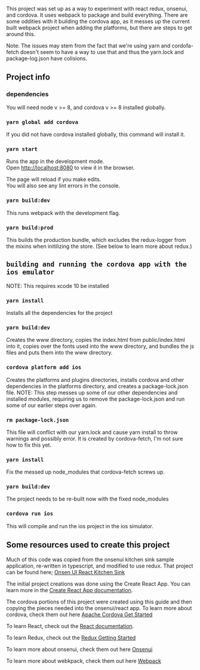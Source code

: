 This project was set up as a way to experiment with react redux, onsenui, and cordova. It uses webpack to package and build everything. There are some oddities with it building the cordova app, as it messes up the current built webpack project when adding the platforms, but there are steps to get around this.

Note: The issues may stem from the fact that we're using yarn and cordofa-fetch doesn't seem to have a way to use that and thus the yarn.lock and package-log.json have colisions.

## Project info

### dependencies

You will need node v >= 8, and cordova v >= 8 installed globally.

### `yarn global add cordova`

If you did not have cordova installed globally, this command will install it.

### `yarn start`

Runs the app in the development mode.<br>
Open [http://localhost:8080](http://localhost:8080) to view it in the browser.

The page will reload if you make edits.<br>
You will also see any lint errors in the console.

### `yarn build:dev`

This runs webpack with the development flag.

### `yarn build:prod`

This builds the production bundle, which excludes the redux-logger from the mixins when initilizing the store. (See below to learn more about redux.)

## `building and running the cordova app with the ios emulator`

NOTE: This requires xcode 10 be installed

### `yarn install`

Installs all the dependencies for the project

### `yarn build:dev`

Creates the www directory, copies the index.html from public/index.html into it, copies over the fonts used into the www directory, and bundles the js files and puts them into the www directory.

### `cordova platform add ios`

Creates the platforms and plugins directories, installs cordova and other dependencies in the platforms directory, and creates a package-lock.json file.
NOTE: This step messes up some of our other dependencies and installed modules, requiring us to remove the package-lock.json and run some of our earlier steps over again.

### `rm package-lock.json`

This file will conflict with our yarn.lock and cause yarn install to throw warnings and possibly error. It is created by cordova-fetch, I'm not sure how to fix this yet.

### `yarn install`

Fix the messed up node_modules that cordova-fetch screws up.

### `yarn build:dev`

The project needs to be re-built now with the fixed node_modules

### `cordova run ios`

This will compile and run the ios project in the ios simulator.

## Some resources used to create this project

Much of this code was copied from the onsenui kitchen sink sample application, re-written in typescript, and modified to use redux. That project can be found here; [Onsen UI React Kitchen Sink](https://github.com/OnsenUI/react-onsenui-kitchensink)

The initial project creations was done using the Create React App.
You can learn more in the [Create React App documentation](https://facebook.github.io/create-react-app/docs/getting-started).

The cordova portions of this project were created using this guide and then copying the pieces needed into the onsenui/react app.
To learn more about cordova, check them out here [Apache Cordova Get Started](https://cordova.apache.org/#getstarted)

To learn React, check out the [React documentation](https://reactjs.org/).

To learn Redux, check out the [Redux Getting Started](https://redux.js.org/introduction/getting-started)

To learn more about onsenui, check them out here [Onsenui](https://onsen.io/)

To learn more about webkpack, check them out here [Webpack](https://webpack.js.org/)
